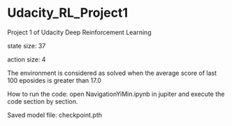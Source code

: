 # Udacity_RL_Project1
Project 1 of Udacity Deep Reinforcement Learning

state size: 37

action size: 4

The environment is considered as solved when the average score of last 100 eposides is greater than 17.0

How to run the code: open NavigationYiMin.ipynb in jupiter and execute the code section by section.

Saved model file: checkpoint.pth
